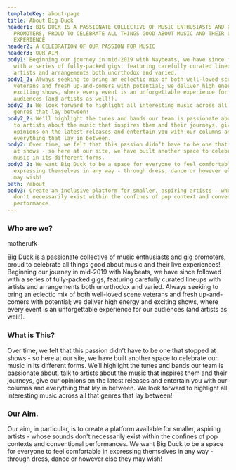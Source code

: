```yaml
---
templateKey: about-page
title: About Big Duck
header1: BIG DUCK IS A PASSIONATE COLLECTIVE OF MUSIC ENTHUSIASTS AND GIG
  PROMOTERS, PROUD TO CELEBRATE ALL THINGS GOOD ABOUT MUSIC AND THEIR LIVE
  EXPERIENCE
header2: A CELEBRATION OF OUR PASSION FOR MUSIC
header3: OUR AIM
body1: Beginning our journey in mid-2019 with Naybeats, we have since followed
  with a series of fully-packed gigs, featuring carefully curated lineups with
  artists and arrangements both unorthodox and varied.
body1_2: Always seeking to bring an eclectic mix of both well-loved scene
  veterans and fresh up-and-comers with potential; we deliver high energy and
  exciting shows, where every event is an unforgettable experience for our
  audiences (and artists as well!).
body2_3: We look forward to highlight all interesting music across all that
  genres that lay between!
body2_2: We’ll highlight the tunes and bands our team is passionate about, talk
  to artists about the music that inspires them and their journeys, give our
  opinions on the latest releases and entertain you with our columns and
  everything that lay in between.
body2: Over time, we felt that this passion didn’t have to be one that stopped
  at shows - so here at our site, we have built another space to celebrate our
  music in its different forms.
body3_2: We want Big Duck to be a space for everyone to feel comfortable in
  expressing themselves in any way - through dress, dance or however else they
  may wish!
path: /about
body3: Create an inclusive platform for smaller, aspiring artists - whose sounds
  don't necessarily exist within the confines of pop context and conventional
  performance
---
```


### Who are we?

motherufk

Big Duck is a passionate collective of music enthusiasts and gig promoters, proud to celebrate all things good about music and their live experiences! Beginning our journey in mid-2019 with Naybeats, we have since followed with a series of fully-packed gigs, featuring carefully curated lineups with artists and arrangements both unorthodox and varied. Always seeking to bring an eclectic mix of both well-loved scene veterans and fresh up-and-comers with potential; we deliver high energy and exciting shows, where every event is an unforgettable experience for our audiences (and artists as well!).

### What is This?

Over time, we felt that this passion didn’t have to be one that stopped at shows - so here at our site, we have built another space to celebrate our music in its different forms. We’ll highlight the tunes and bands our team is passionate about, talk to artists about the music that inspires them and their journeys, give our opinions on the latest releases and entertain you with our columns and everything that lay in between. We look forward to highlight all interesting music across all that genres that lay between!

### Our Aim.

Our aim, in particular, is to create a platform available for smaller, aspiring artists - whose sounds don't necessarily exist within the confines of pop contexts and conventional performances. We want Big Duck to be a space for everyone to feel comfortable in expressing themselves in any way - through dress, dance or however else they may wish!
